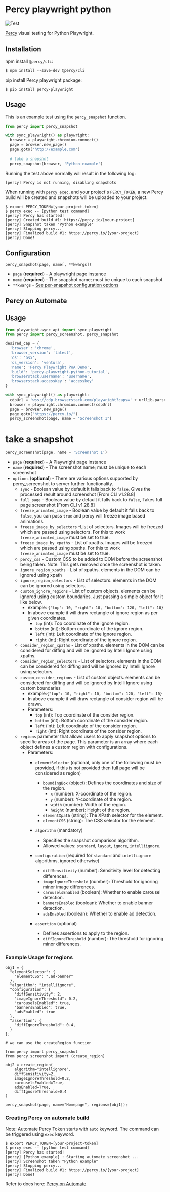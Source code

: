 # Percy playwright python
![Test](https://github.com/percy/percy-playwright-python/workflows/Test/badge.svg)

[Percy](https://percy.io) visual testing for Python Playwright.

## Installation

npm install `@percy/cli`:

```sh-session
$ npm install --save-dev @percy/cli
```

pip install Percy playwright package:

```ssh-session
$ pip install percy-playwright
```

## Usage

This is an example test using the `percy_snapshot` function.

``` python
from percy import percy_snapshot

with sync_playwright() as playwright:
  browser = playwright.chromium.connect()
  page = browser.new_page()
  page.goto('http://example.com')
  ​
  # take a snapshot
  percy_snapshot(browser, 'Python example')
```

Running the test above normally will result in the following log:

```sh-session
[percy] Percy is not running, disabling snapshots
```

When running with [`percy
exec`](https://github.com/percy/cli/tree/master/packages/cli-exec#percy-exec), and your project's
`PERCY_TOKEN`, a new Percy build will be created and snapshots will be uploaded to your project.

```sh-session
$ export PERCY_TOKEN=[your-project-token]
$ percy exec -- [python test command]
[percy] Percy has started!
[percy] Created build #1: https://percy.io/[your-project]
[percy] Snapshot taken "Python example"
[percy] Stopping percy...
[percy] Finalized build #1: https://percy.io/[your-project]
[percy] Done!
```

## Configuration

`percy_snapshot(page, name[, **kwargs])`

- `page` (**required**) - A playwright page instance
- `name` (**required**) - The snapshot name; must be unique to each snapshot
- `**kwargs` - [See per-snapshot configuration options](https://www.browserstack.com/docs/percy/take-percy-snapshots/overview#per-snapshot-configuration)


## Percy on Automate

## Usage

``` python
from playwright.sync_api import sync_playwright
from percy import percy_screenshot, percy_snapshot

desired_cap = {
  'browser': 'chrome',
  'browser_version': 'latest',
  'os': 'osx',
  'os_version': 'ventura',
  'name': 'Percy Playwright PoA Demo',
  'build': 'percy-playwright-python-tutorial',
  'browserstack.username': 'username',
  'browserstack.accessKey': 'accesskey'
}

with sync_playwright() as playwright:
  cdpUrl = 'wss://cdp.browserstack.com/playwright?caps=' + urllib.parse.quote(json.dumps(desired_cap))
  browser = playwright.chromium.connect(cdpUrl)
  page = browser.new_page()
  page.goto("https://percy.io/")
  percy_screenshot(page, name = "Screenshot 1")
```
# take a snapshot
```python
percy_screenshot(page, name = 'Screenshot 1')
```

- `page` (**required**) - A Playwright page instance
- `name` (**required**) - The screenshot name; must be unique to each screenshot
- `options` (**optional**) - There are various options supported by percy_screenshot to server further functionality.
    - `sync` - Boolean value by default it falls back to `false`, Gives the processed result around screenshot [From CLI v1.28.8]
    - `full_page` - Boolean value by default it falls back to `false`, Takes full page screenshot [From CLI v1.28.8]
    - `freeze_animated_image` - Boolean value by default it falls back to `false`, you can pass `true` and percy will freeze image based animations.
    - `freeze_image_by_selectors` -List of selectors. Images will be freezed which are passed using selectors. For this to work `freeze_animated_image` must be set to true.
    - `freeze_image_by_xpaths` - List of xpaths. Images will be freezed which are passed using xpaths. For this to work `freeze_animated_image` must be set to true.
    - `percy_css` - Custom CSS to be added to DOM before the screenshot being taken. Note: This gets removed once the screenshot is taken.
    - `ignore_region_xpaths` - List of xpaths. elements in the DOM can be ignored using xpath
    - `ignore_region_selectors` - List of selectors. elements in the DOM can be ignored using selectors.
    - `custom_ignore_regions` -  List of custom objects. elements can be ignored using custom boundaries. Just passing a simple object for it like below.
      - example: ```{"top": 10, "right": 10, "bottom": 120, "left": 10}```
      - In above example it will draw rectangle of ignore region as per given coordinates.
          - `top` (int): Top coordinate of the ignore region.
          - `bottom` (int): Bottom coordinate of the ignore region.
          - `left` (int): Left coordinate of the ignore region.
          - `right` (int): Right coordinate of the ignore region.
    - `consider_region_xpaths` - List of xpaths. elements in the DOM can be considered for diffing and will be ignored by Intelli Ignore using xpaths.
    - `consider_region_selectors` - List of selectors. elements in the DOM can be considered for diffing and will be ignored by Intelli Ignore using selectors.
    - `custom_consider_regions` - List of custom objects. elements can be considered for diffing and will be ignored by Intelli Ignore using custom boundaries
      - example:```{"top": 10, "right": 10, "bottom": 120, "left": 10}```
      - In above example it will draw rectangle of consider region will be drawn.
      - Parameters:
        - `top` (int): Top coordinate of the consider region.
        - `bottom` (int): Bottom coordinate of the consider region.
        - `left` (int): Left coordinate of the consider region.
        - `right` (int): Right coordinate of the consider region.
    - `regions` parameter that allows users to apply snapshot options to specific areas of the page. This parameter is an array where each object defines a custom region with configurations.
      - Parameters:
        - `elementSelector` (optional, only one of the following must be provided, if this is not provided then full page will be considered as region)
            - `boundingBox` (object): Defines the coordinates and size of the region.
              - `x` (number): X-coordinate of the region.
              - `y` (number): Y-coordinate of the region.
              - `width` (number): Width of the region.
              - `height` (number): Height of the region.
            - `elementXpath` (string): The XPath selector for the element.
            - `elementCSS` (string): The CSS selector for the element.

        - `algorithm` (mandatory)
            - Specifies the snapshot comparison algorithm.
            - Allowed values: `standard`, `layout`, `ignore`, `intelliignore`.

        - `configuration` (required for `standard` and `intelliignore` algorithms, ignored otherwise)
            - `diffSensitivity` (number): Sensitivity level for detecting differences.
            - `imageIgnoreThreshold` (number): Threshold for ignoring minor image differences.
            - `carouselsEnabled` (boolean): Whether to enable carousel detection.
            - `bannersEnabled` (boolean): Whether to enable banner detection.
            - `adsEnabled` (boolean): Whether to enable ad detection.

         - `assertion` (optional)
            - Defines assertions to apply to the region.
            - `diffIgnoreThreshold` (number): The threshold for ignoring minor differences.

### Example Usage for regions

```
obj1 = {
  "elementSelector": {
    "elementCSS": ".ad-banner" 
  },
  "algorithm": "intelliignore",
  "configuration": {
    "diffSensitivity": 2,
    "imageIgnoreThreshold": 0.2,
    "carouselsEnabled": true,
    "bannersEnabled": true,
    "adsEnabled": true
  },
  "assertion": {
    "diffIgnoreThreshold": 0.4,
  }
};

# we can use the createRegion function

from percy import percy_snapshot
from percy.screenshot import (create_region)

obj2 = create_region(
    algorithm="intellignore",
    diffSensitivity=2,
    imageIgnoreThreshold=0.2,
    carouselsEnabled=True,
    adsEnabled=True,
    diffIgnoreThreshold=0.4
)

percy_snapshot(page, name="Homepage", regions=[obj1]);
```


### Creating Percy on automate build
Note: Automate Percy Token starts with `auto` keyword. The command can be triggered using `exec` keyword.

```sh-session
$ export PERCY_TOKEN=[your-project-token]
$ percy exec -- [python test command]
[percy] Percy has started!
[percy] [Python example] : Starting automate screenshot ...
[percy] Screenshot taken "Python example"
[percy] Stopping percy...
[percy] Finalized build #1: https://percy.io/[your-project]
[percy] Done!
```

Refer to docs here: [Percy on Automate](https://www.browserstack.com/docs/percy/integrate/functional-and-visual)
